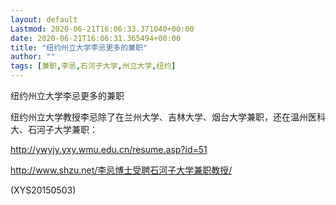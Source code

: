 ```yaml
---
layout: default
Lastmod: 2020-06-21T16:06:33.371040+00:00
date: 2020-06-21T16:06:31.365494+00:00
title: "纽约州立大学李忌更多的兼职"
author: ""
tags: [兼职,李忌,石河子大学,州立大学,纽约]
---
```


纽约州立大学李忌更多的兼职

纽约州立大学教授李忌除了在兰州大学、吉林大学、烟台大学兼职，还在温州医科大、石河子大学兼职：

http://ywyjy.yxy.wmu.edu.cn/resume.asp?id=51

http://www.shzu.net/李忌博士受聘石河子大学兼职教授/

(XYS20150503)


